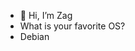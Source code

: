 - 👋 Hi, I’m Zag
- What is your favorite OS?
-   Debian


<!---
za12ew44zz/za12ew44zz is a ✨ special ✨ repository because its `README.md` (this file) appears on your GitHub profile.
You can click the Preview link to take a look at your changes.
--->
